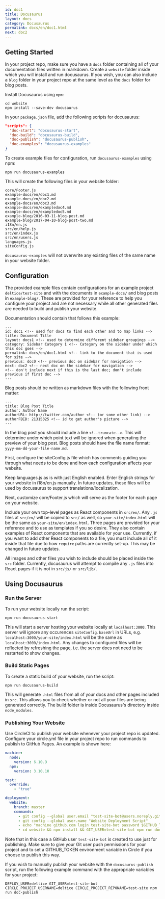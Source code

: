 ```yaml
---
id: doc1
title: Docusaurus
layout: docs
category: Docusaurus
permalink: docs/en/doc1.html
next: doc2
---
```


## Getting Started

In your project repo, make sure you have a `docs` folder containing all of your documentation files written in markdown. Create a `website` folder inside which you will install and run docusaurus. If you wish, you can also include a `blog` folder in your project repo at the same level as the `docs` folder for blog posts.

Install Docusaurus using `npm`:

```
cd website
npm install --save-dev docusaurus
```

In your `package.json` file, add the following scripts for docusaurus:

```json
"scripts": {
  "doc-start": "docusaurus-start",
  "doc-build": "docusaurus-build",
  "doc-publish": "docusaurus-publish",
  "doc-examples": "docusaurus-examples"
}
```

To create example files for configuration, run `docusaurus-examples` using npm:

```
npm run docusaurus-examples
```

This will create the following files in your website folder:

```
core/Footer.js
example-docs/en/doc1.md
example-docs/en/doc2.md
example-docs/en/doc3.md
example-docs/en/exampledoc4.md
example-docs/en/exampledoc5.md
example-blog/2016-03-11-blog-post.md
example-blog/2017-04-10-blog-post-two.md
i18n/en.js
src/en/help.js
src/en/index.js
src/en/users.js
languages.js
siteConfig.js
```

`docusaurus-examples` will not overwrite any existing files of the same name in your website folder.

## Configuration

The provided example files contain configurations for an example project `deltice/test-site` and with the documents in `example-docs/` and blog posts in `example-blog/`. These are provided for your reference to help you configure your project and are not necessary while all other generated files are needed to build and publish your website.

Documentation should contain that follows this example:
```
---
id: doc1 <!-- used for docs to find each other and to map links -->
title: Document Title
layout: docs1 <!-- used to determine different sidebar groupings -->
category: Sidebar Category 1 <!-- Category on the sidebar under which this doc goes -->
permalink: docs/en/doc1.html <!-- link to the document that is used for site -->
previous: doc0 <!-- previous doc on sidebar for navigation -->
next: doc2 <!-- next doc on the sidebar for navigation -->
<!-- don't include next if this is the last doc; don't include previous if first doc -->
---
```

Blog posts should be written as markdown files with the following front matter:
```
---
title: Blog Post Title
author: Author Name
authorURL: http://twitter.com/author <!-- (or some other link) -->
authorFBID: 21315325 <!-- id to get author's picture -->
---
```
In the blog post you should include a line `<!--truncate-->`. This will determine under which point text will be ignored when generating the preview of your blog post. Blog posts should have the file name format: `yyyy-mm-dd-your-file-name.md`.

First, configure the siteConfig.js file which has comments guiding you through what needs to be done and how each configuration affects your website.

Keep languages.js as is with just English enabled. Enter English strings for your website in i18n/en.js manually. In future updates, these files will be used by docusaurus to support translations/localization.

Next, customize core/Footer.js which will serve as the footer for each page on your website.

Include your own top-level pages as React components in `src/en/`. Any `.js` files at `src/en/` will be copied to `src/` as well, so `your-site/index.html` will be the same as `your-site/en/index.html`. Three pages are provided for your reference and to use as templates if you so desire. They also contain examples of React components that are available for your use. Currently, if you want to add other React components to a file, you must include all of it inside that file due to how `require` paths are currently set-up. This may be changed in future updates.

All images and other files you wish to include should be placed inside the `src` folder. Currently, docusaurus will attempt to compile any `.js` files into React pages if it is not in `src/js/` or `src/lib/`.

## Using Docusaurus

### Run the Server

To run your website locally run the script:

```
npm run docusaurus-start
```

This will start a server hosting your website locally at `localhost:3000`. This server will ignore any occurences `siteConfig.baseUrl` in URLs, e.g. `localhost:3000/your-site/index.html` will be the same as `localhost:3000/index.html`. Any changes to configured files will be reflected by refreshing the page, i.e. the server does not need to be restarted to show changes.


### Build Static Pages

To create a static build of your website, run the script:

```
npm run docusaurus-build
```

This will generate `.html` files from all of your docs and other pages included in `src`. This allows you to check whether or not all your files are being generated correctly. The build folder is inside Docusaurus's directory inside `node_modules`.

### Publishing Your Website

Use CircleCI to publish your website whenever your project repo is updated. Configure your circle.yml file in your project repo to run commands to publish to GitHub Pages. An example is shown here:

```yaml
machine:
  node:
    version: 6.10.3
  npm:
    version: 3.10.10

test:
  override:
    - "true"

deployment:
  website:
    branch: master
    commands:
      - git config --global user.email "test-site-bot@users.noreply.github.com"
      - git config --global user.name "Website Deployment Script"
      - echo "machine github.com login test-site-bot password $GITHUB_TOKEN" > ~/.netrc
      - cd website && npm install && GIT_USER=test-site-bot npm run doc-publish
```

Note that in this case a GitHub user `test-site-bot` is created to use just for publishing. Make sure to give your Git user push permissions for your project and to set a GITHUB_TOKEN environment variable in Circle if you choose to publish this way.

If you wish to manually publish your website with the `docusaurus-publish` script, run the following example command with the appropriate variables for your project:

```
DEPLOY_USER=deltice GIT_USER=test-site-bot CIRCLE_PROJECT_USERNAME=deltice CIRCLE_PROJECT_REPONAME=test-site npm run doc-publish
```
